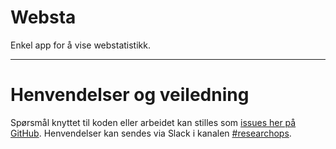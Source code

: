 Websta
================

Enkel app for å vise webstatistikk.

---

# Henvendelser og veiledning

Spørsmål knyttet til koden eller arbeidet kan stilles
som [issues her på GitHub](https://github.com/navikt/reops-websta/issues). Henvendelser kan sendes via Slack i
kanalen [#researchops](https://nav-it.slack.com/archives/C02UGFS2J4B).